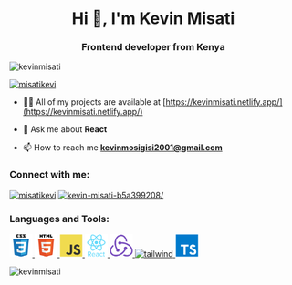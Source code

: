 <h1 align="center">Hi 👋, I'm Kevin Misati</h1>
<h3 align="center">Frontend developer from Kenya</h3>

<p align="left"> <img src="https://komarev.com/ghpvc/?username=kevinmisati&label=Profile%20views&color=0e75b6&style=flat" alt="kevinmisati" /> </p>

<p align="left"> <a href="https://twitter.com/misatikevi" target="blank"><img src="https://img.shields.io/twitter/follow/misatikevi?logo=twitter&style=for-the-badge" alt="misatikevi" /></a> </p>

- 👨‍💻 All of my projects are available at [https://kevinmisati.netlify.app/](https://kevinmisati.netlify.app/)

- 💬 Ask me about **React**

- 📫 How to reach me **kevinmosigisi2001@gmail.com**

<h3 align="left">Connect with me:</h3>
<p align="left">
<a href="https://twitter.com/misatikevi" target="blank"><img align="center" src="https://raw.githubusercontent.com/rahuldkjain/github-profile-readme-generator/master/src/images/icons/Social/twitter.svg" alt="misatikevi" height="30" width="40" /></a>
<a href="https://linkedin.com/in/kevin-misati-b5a399208/" target="blank"><img align="center" src="https://raw.githubusercontent.com/rahuldkjain/github-profile-readme-generator/master/src/images/icons/Social/linked-in-alt.svg" alt="kevin-misati-b5a399208/" height="30" width="40" /></a>
</p>

<h3 align="left">Languages and Tools:</h3>
<p align="left"> <a href="https://www.w3schools.com/css/" target="_blank" rel="noreferrer"> <img src="https://raw.githubusercontent.com/devicons/devicon/master/icons/css3/css3-original-wordmark.svg" alt="css3" width="40" height="40"/> </a> <a href="https://www.w3.org/html/" target="_blank" rel="noreferrer"> <img src="https://raw.githubusercontent.com/devicons/devicon/master/icons/html5/html5-original-wordmark.svg" alt="html5" width="40" height="40"/> </a> <a href="https://developer.mozilla.org/en-US/docs/Web/JavaScript" target="_blank" rel="noreferrer"> <img src="https://raw.githubusercontent.com/devicons/devicon/master/icons/javascript/javascript-original.svg" alt="javascript" width="40" height="40"/> </a> <a href="https://reactjs.org/" target="_blank" rel="noreferrer"> <img src="https://raw.githubusercontent.com/devicons/devicon/master/icons/react/react-original-wordmark.svg" alt="react" width="40" height="40"/> </a> <a href="https://redux.js.org" target="_blank" rel="noreferrer"> <img src="https://raw.githubusercontent.com/devicons/devicon/master/icons/redux/redux-original.svg" alt="redux" width="40" height="40"/> </a> <a href="https://tailwindcss.com/" target="_blank" rel="noreferrer"> <img src="https://www.vectorlogo.zone/logos/tailwindcss/tailwindcss-icon.svg" alt="tailwind" width="40" height="40"/> </a> <a href="https://www.typescriptlang.org/" target="_blank" rel="noreferrer"> <img src="https://raw.githubusercontent.com/devicons/devicon/master/icons/typescript/typescript-original.svg" alt="typescript" width="40" height="40"/> </a> </p>

<p><img align="left" src="https://github-readme-stats.vercel.app/api/top-langs?username=kevinmisati&show_icons=true&locale=en&layout=compact" alt="kevinmisati" /></p>

